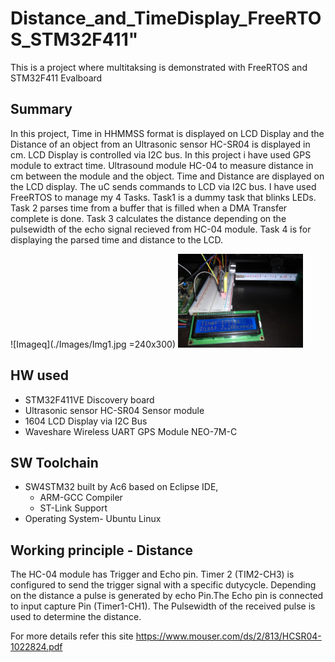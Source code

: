 
# Distance_and_TimeDisplay_FreeRTOS_STM32F411"
This is a project where multitaksing is demonstrated with FreeRTOS and STM32F411 Evalboard

## Summary
In this project, Time in HHMMSS format is displayed on LCD Display and the Distance of an object from an Ultrasonic sensor HC-SR04 is displayed in cm.
LCD Display is controlled via I2C bus. In this project i have used GPS module to extract time. Ultrasound module HC-04 to measure distance in cm between the module and the object. Time and Distance are displayed on the LCD display. The uC sends commands to LCD via I2C bus. I have used FreeRTOS to manage my 4 Tasks. Task1 is a dummy task that blinks LEDs. Task 2 parses time from a buffer that is filled when a DMA Transfer complete is done. Task 3 calculates the distance depending on the pulsewidth of the echo signal recieved from HC-04 module. Task 4 is for displaying the parsed time and distance to the LCD.

![Imageq](./Images/Img1.jpg =240x300)
<img src="./Images/Img1.jpg" alt="img" width="200"/>


## HW used
* STM32F411VE Discovery board
* Ultrasonic sensor HC-SR04 Sensor module
* 1604 LCD Display via I2C Bus
* Waveshare Wireless UART GPS Module NEO-7M-C 

## SW Toolchain
* SW4STM32 built by Ac6 based on Eclipse IDE,
	* ARM-GCC Compiler
	* ST-Link Support
* Operating System- Ubuntu Linux	
		
## Working principle - Distance
The HC-04 module has Trigger and Echo pin. 
Timer 2 (TIM2-CH3) is configured to send the trigger signal with a specific dutycycle. 
Depending on the distance a pulse is generated by echo Pin.The Echo pin is connected to input capture Pin (Timer1-CH1).
The Pulsewidth of the received pulse is used to determine the distance.

For more details refer this site https://www.mouser.com/ds/2/813/HCSR04-1022824.pdf



